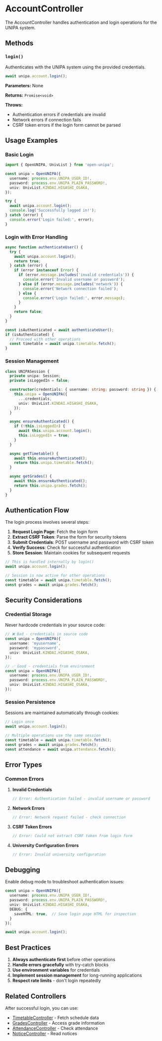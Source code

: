 # AccountController

The AccountController handles authentication and login operations for the UNIPA system.

## Methods

### `login()`

Authenticates with the UNIPA system using the provided credentials.

```typescript
await unipa.account.login();
```

**Parameters:** None

**Returns:** `Promise<void>`

**Throws:** 
- Authentication errors if credentials are invalid
- Network errors if connection fails
- CSRF token errors if the login form cannot be parsed

## Usage Examples

### Basic Login

```typescript
import { OpenUNIPA, UnivList } from 'open-unipa';

const unipa = OpenUNIPA({
  username: process.env.UNIPA_USER_ID!,
  password: process.env.UNIPA_PLAIN_PASSWORD!,
  univ: UnivList.KINDAI.HIGASHI_OSAKA,
});

try {
  await unipa.account.login();
  console.log('Successfully logged in!');
} catch (error) {
  console.error('Login failed:', error);
}
```

### Login with Error Handling

```typescript
async function authenticateUser() {
  try {
    await unipa.account.login();
    return true;
  } catch (error) {
    if (error instanceof Error) {
      if (error.message.includes('invalid credentials')) {
        console.error('Invalid username or password');
      } else if (error.message.includes('network')) {
        console.error('Network connection failed');
      } else {
        console.error('Login failed:', error.message);
      }
    }
    return false;
  }
}

const isAuthenticated = await authenticateUser();
if (isAuthenticated) {
  // Proceed with other operations
  const timetable = await unipa.timetable.fetch();
}
```

### Session Management

```typescript
class UNIPASession {
  private unipa: Session;
  private isLoggedIn = false;

  constructor(credentials: { username: string; password: string }) {
    this.unipa = OpenUNIPA({
      ...credentials,
      univ: UnivList.KINDAI.HIGASHI_OSAKA,
    });
  }

  async ensureAuthenticated() {
    if (!this.isLoggedIn) {
      await this.unipa.account.login();
      this.isLoggedIn = true;
    }
  }

  async getTimetable() {
    await this.ensureAuthenticated();
    return this.unipa.timetable.fetch();
  }

  async getGrades() {
    await this.ensureAuthenticated();
    return this.unipa.grades.fetch();
  }
}
```

## Authentication Flow

The login process involves several steps:

1. **Request Login Page**: Fetch the login form
2. **Extract CSRF Token**: Parse the form for security tokens
3. **Submit Credentials**: POST username and password with CSRF token
4. **Verify Success**: Check for successful authentication
5. **Store Session**: Maintain cookies for subsequent requests

```typescript
// This is handled internally by login()
await unipa.account.login();

// Session is now active for other operations
const timetable = await unipa.timetable.fetch();
const grades = await unipa.grades.fetch();
```

## Security Considerations

### Credential Storage

Never hardcode credentials in your source code:

```typescript
// ❌ Bad - credentials in source code
const unipa = OpenUNIPA({
  username: 'myusername',
  password: 'mypassword',
  univ: UnivList.KINDAI.HIGASHI_OSAKA,
});

// ✅ Good - credentials from environment
const unipa = OpenUNIPA({
  username: process.env.UNIPA_USER_ID!,
  password: process.env.UNIPA_PLAIN_PASSWORD!,
  univ: UnivList.KINDAI.HIGASHI_OSAKA,
});
```

### Session Persistence

Sessions are maintained automatically through cookies:

```typescript
// Login once
await unipa.account.login();

// Multiple operations use the same session
const timetable = await unipa.timetable.fetch();
const grades = await unipa.grades.fetch();
const attendance = await unipa.attendance.fetch();
```

## Error Types

### Common Errors

1. **Invalid Credentials**
   ```typescript
   // Error: Authentication failed - invalid username or password
   ```

2. **Network Errors**
   ```typescript
   // Error: Network request failed - check connection
   ```

3. **CSRF Token Errors**
   ```typescript
   // Error: Could not extract CSRF token from login form
   ```

4. **University Configuration Errors**
   ```typescript
   // Error: Invalid university configuration
   ```

## Debugging

Enable debug mode to troubleshoot authentication issues:

```typescript
const unipa = OpenUNIPA({
  username: process.env.UNIPA_USER_ID!,
  password: process.env.UNIPA_PLAIN_PASSWORD!,
  univ: UnivList.KINDAI.HIGASHI_OSAKA,
  DEBUG: {
    saveHTML: true,  // Save login page HTML for inspection
  }
});

await unipa.account.login();
```

## Best Practices

1. **Always authenticate first** before other operations
2. **Handle errors gracefully** with try-catch blocks
3. **Use environment variables** for credentials
4. **Implement session management** for long-running applications
5. **Respect rate limits** - don't login repeatedly

## Related Controllers

After successful login, you can use:

- [TimetableController](./timetable-controller) - Fetch schedule data
- [GradesController](./grades-controller) - Access grade information
- [AttendanceController](./attendance-controller) - Check attendance
- [NoticeController](./notice-controller) - Read notices